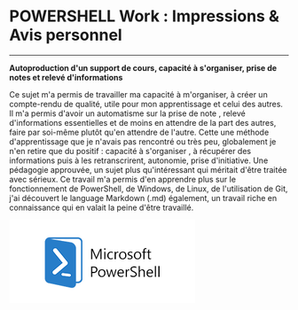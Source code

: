 # POWERSHELL Work : Impressions & Avis personnel
---

**Autoproduction d'un support de cours, capacité à s'organiser, prise de notes et relevé d'informations**

Ce sujet m'a permis de travailler ma capacité à m'organiser, à créer un compte-rendu de qualité, utile pour mon apprentissage et celui des autres. Il m'a permis d'avoir un automatisme sur la prise de note , relevé d'informations essentielles et de moins en attendre de la part des autres, faire par soi-même plutôt qu'en attendre de l'autre. Cette une méthode d'apprentissage que je n'avais pas rencontré ou très peu, globalement je n'en retire que du positif : capacité à s'organiser , à récupérer des informations puis à les retranscrirent, autonomie, prise d'initiative. Une pédagogie approuvée, un sujet plus qu'intéressant qui méritait d'être traitée avec sérieux. Ce travail m'a permis d'en apprendre plus sur le fonctionnement de PowerShell, de Windows, de Linux, de l'utilisation de Git, j'ai découvert le language Markdown (.md) également, un travail riche en connaissance qui en valait la peine d'être travaillé.


![](Images/Powershell.png)